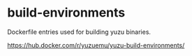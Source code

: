 # build-environments
Dockerfile entries used for building yuzu binaries.

https://hub.docker.com/r/yuzuemu/yuzu-build-environments/
